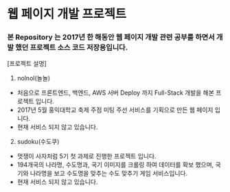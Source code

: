 # 웹 페이지 개발 프로젝트

### 본 Repository 는 2017년 한 해동안 웹 페이지 개발 관련 공부를 하면서 개발 했던 프로젝트 소스 코드 저장용입니다.

[프로젝트 설명]

1. nolnol(놀놀)
- 처음으로 프론트엔드, 백엔드, AWS 서버 Deploy 까지 Full-Stack 개발을 해본 프로젝트 입니다.
- 2017년 5월 홍익대학교 축제 주점 미팅 주선 서비스를 기획으로 만든 웹 페이지 입니다.
- 현재 서비스 되지 않고 있습니다.

2. sudoku(수도쿠)
- 멋쟁이 사자처럼 5기 첫 과제로 진행한 프로젝트 입니다.
- 194개국의 나라명, 수도명과, 국기 이미지를 크롤링 하여 데이터를 확보 했으며, 국기와 나라명을 보고 수도명을 맞추는 수도 맞추기 게임 서비스입니다.
- 현재 서비스 되지 않고 있습니다.
